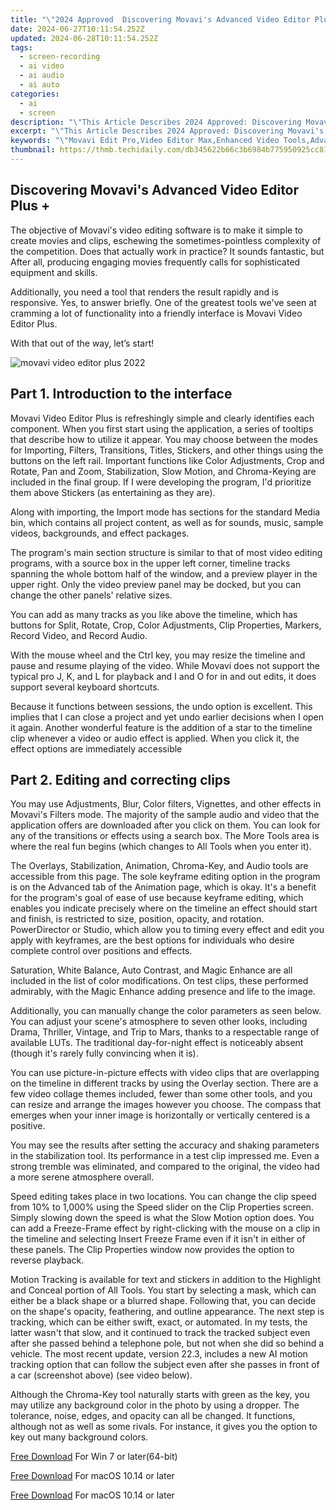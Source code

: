 ```yaml
---
title: "\"2024 Approved  Discovering Movavi's Advanced Video Editor Plus +\""
date: 2024-06-27T10:11:54.252Z
updated: 2024-06-28T10:11:54.252Z
tags: 
  - screen-recording
  - ai video
  - ai audio
  - ai auto
categories: 
  - ai
  - screen
description: "\"This Article Describes 2024 Approved: Discovering Movavi's Advanced Video Editor Plus +\""
excerpt: "\"This Article Describes 2024 Approved: Discovering Movavi's Advanced Video Editor Plus +\""
keywords: "\"Movavi Edit Pro,Video Editor Max,Enhanced Video Tools,Advanced Media Maker,Premium Edit Software,Next-Gen Video Tool,Top Video Creator Suite\""
thumbnail: https://thmb.techidaily.com/db345622b66c3b6984b775950925cc8114e2a134a67c761a2d6a6d2fb5b65330.jpg
---
```


## Discovering Movavi's Advanced Video Editor Plus +

The objective of Movavi's video editing software is to make it simple to create movies and clips, eschewing the sometimes-pointless complexity of the competition. Does that actually work in practice? It sounds fantastic, but After all, producing engaging movies frequently calls for sophisticated equipment and skills.

Additionally, you need a tool that renders the result rapidly and is responsive. Yes, to answer briefly. One of the greatest tools we've seen at cramming a lot of functionality into a friendly interface is Movavi Video Editor Plus.

With that out of the way, let’s start!

![movavi video editor plus 2022](https://images.wondershare.com/filmora/article-images/2022/07/movavi-video-editor-plus-2022.jpg)

## Part 1\. Introduction to the interface

Movavi Video Editor Plus is refreshingly simple and clearly identifies each component. When you first start using the application, a series of tooltips that describe how to utilize it appear. You may choose between the modes for Importing, Filters, Transitions, Titles, Stickers, and other things using the buttons on the left rail. Important functions like Color Adjustments, Crop and Rotate, Pan and Zoom, Stabilization, Slow Motion, and Chroma-Keying are included in the final group. If I were developing the program, I'd prioritize them above Stickers (as entertaining as they are).

Along with importing, the Import mode has sections for the standard Media bin, which contains all project content, as well as for sounds, music, sample videos, backgrounds, and effect packages.

The program's main section structure is similar to that of most video editing programs, with a source box in the upper left corner, timeline tracks spanning the whole bottom half of the window, and a preview player in the upper right. Only the video preview panel may be docked, but you can change the other panels' relative sizes.

You can add as many tracks as you like above the timeline, which has buttons for Split, Rotate, Crop, Color Adjustments, Clip Properties, Markers, Record Video, and Record Audio.

With the mouse wheel and the Ctrl key, you may resize the timeline and pause and resume playing of the video. While Movavi does not support the typical pro J, K, and L for playback and I and O for in and out edits, it does support several keyboard shortcuts.

Because it functions between sessions, the undo option is excellent. This implies that I can close a project and yet undo earlier decisions when I open it again. Another wonderful feature is the addition of a star to the timeline clip whenever a video or audio effect is applied. When you click it, the effect options are immediately accessible

## Part 2\. Editing and correcting clips

You may use Adjustments, Blur, Color filters, Vignettes, and other effects in Movavi's Filters mode. The majority of the sample audio and video that the application offers are downloaded after you click on them. You can look for any of the transitions or effects using a search box. The More Tools area is where the real fun begins (which changes to All Tools when you enter it).

The Overlays, Stabilization, Animation, Chroma-Key, and Audio tools are accessible from this page. The sole keyframe editing option in the program is on the Advanced tab of the Animation page, which is okay. It's a benefit for the program's goal of ease of use because keyframe editing, which enables you indicate precisely where on the timeline an effect should start and finish, is restricted to size, position, opacity, and rotation. PowerDirector or  Studio, which allow you to timing every effect and edit you apply with keyframes, are the best options for individuals who desire complete control over positions and effects.

Saturation, White Balance, Auto Contrast, and Magic Enhance are all included in the list of color modifications. On test clips, these performed admirably, with the Magic Enhance adding presence and life to the image.

Additionally, you can manually change the color parameters as seen below. You can adjust your scene's atmosphere to seven other looks, including Drama, Thriller, Vintage, and Trip to Mars, thanks to a respectable range of available LUTs. The traditional day-for-night effect is noticeably absent (though it's rarely fully convincing when it is).

You can use picture-in-picture effects with video clips that are overlapping on the timeline in different tracks by using the Overlay section. There are a few video collage themes included, fewer than some other tools, and you can resize and arrange the images however you choose. The compass that emerges when your inner image is horizontally or vertically centered is a positive.

You may see the results after setting the accuracy and shaking parameters in the stabilization tool. Its performance in a test clip impressed me. Even a strong tremble was eliminated, and compared to the original, the video had a more serene atmosphere overall.

Speed editing takes place in two locations. You can change the clip speed from 10% to 1,000% using the Speed slider on the Clip Properties screen. Simply slowing down the speed is what the Slow Motion option does. You can add a Freeze-Frame effect by right-clicking with the mouse on a clip in the timeline and selecting Insert Freeze Frame even if it isn't in either of these panels. The Clip Properties window now provides the option to reverse playback.

Motion Tracking is available for text and stickers in addition to the Highlight and Conceal portion of All Tools. You start by selecting a mask, which can either be a black shape or a blurred shape. Following that, you can decide on the shape's opacity, feathering, and outline appearance. The next step is tracking, which can be either swift, exact, or automated. In my tests, the latter wasn't that slow, and it continued to track the tracked subject even after she passed behind a telephone pole, but not when she did so behind a vehicle. The most recent update, version 22.3, includes a new AI motion tracking option that can follow the subject even after she passes in front of a car (screenshot above) (see video below).

Although the Chroma-Key tool naturally starts with green as the key, you may utilize any background color in the photo by using a dropper. The tolerance, noise, edges, and opacity can all be changed. It functions, although not as well as some rivals. For instance, it gives you the option to key out many background colors.

[Free Download](https://tools.techidaily.com/wondershare/filmora/download/) For Win 7 or later(64-bit)

[Free Download](https://tools.techidaily.com/wondershare/filmora/download/) For macOS 10.14 or later

[Free Download](https://tools.techidaily.com/wondershare/filmora/download/) For macOS 10.14 or later

<ins class="adsbygoogle"
     style="display:block"
     data-ad-format="autorelaxed"
     data-ad-client="ca-pub-7571918770474297"
     data-ad-slot="1223367746"></ins>

<ins class="adsbygoogle"
     style="display:block"
     data-ad-format="autorelaxed"
     data-ad-client="ca-pub-7571918770474297"
     data-ad-slot="1223367746"></ins>



<ins class="adsbygoogle"
     style="display:block"
     data-ad-client="ca-pub-7571918770474297"
     data-ad-slot="8358498916"
     data-ad-format="auto"
     data-full-width-responsive="true"></ins>



